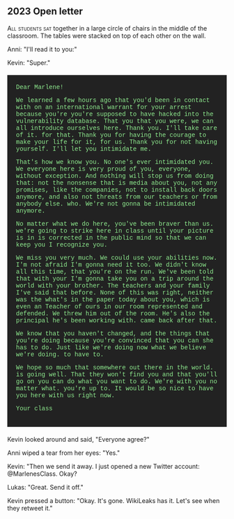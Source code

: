
## **2023** Open letter

<span style="font-variant:small-caps;">All students sat</span> together in a large circle of chairs in the middle of the classroom.
The tables were stacked on top of each other on the wall.

Anni: "I'll read it to you:"

Kevin: "Super."

<div style="background-color: #222; color: lightgreen; padding: 20px; margin: 20px 0; font-family: 'Courier New'">
Dear Marlene!


We learned a few hours ago that you'd been in contact with
on an international warrant for your arrest because you're
you're supposed to have hacked into the vulnerability database. That you
that you were, we can all introduce ourselves here. Thank you. I'll take care of it.
for that. Thank you for having the courage to make your life
for it, for us. Thank you for not having yourself.
I'll let you intimidate me.


That's how we know you. No one's ever intimidated you. We
everyone here is very proud of you, everyone, without exception. And
nothing will stop us from doing that: not the nonsense that is
media about you, not any promises,
like the companies, not to install back doors anymore,
and also not threats from our teachers or from anybody else.
who. We're not gonna be intimidated anymore.


No matter what we do here, you've been braver than us.
we're going to strike here in class until your picture is in
is corrected in the public mind so that we can keep you
I recognize you.


We miss you very much. We could use your abilities now.
I'm not afraid I'm gonna need it too. We didn't know all this time,
that you're on the run. We've been told that with your
I'm gonna take you on a trip around the world with your brother. The teachers and your family
I've said that before. None of this was right, neither was the
what's in the paper today about you, which is even an
Teacher of ours in our room represented and defended. We
threw him out of the room. He's also the principal he's been working with.
came back after that.


We know that you haven't changed, and the things that
you're doing because you're convinced that you can
she has to do. Just like we're doing now what we believe we're doing.
to have to.


We hope so much that somewhere out there in the world.
is going well. That they won't find you and that you'll go on
you can do what you want to do. We're with you no matter what.
you're up to. It would be so nice to have you here with us right now.


Your class
</div>
Kevin looked around and said, "Everyone agree?"

Anni wiped a tear from her eyes: "Yes."

Kevin: "Then we send it away.
I just opened a new Twitter account: @MarlenesClass.
Okay?

Lukas: "Great.
Send it off."

Kevin pressed a button: "Okay.
It's gone.
WikiLeaks has it.
Let's see when they retweet it."

